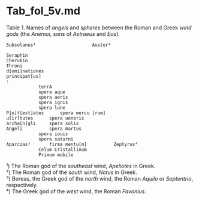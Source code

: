 # Tab_fol_5v.md

Table 1. Names of *angels* and *spheres* between the Roman and Greek *wind gods* (the *Anemoi*, sons of *Astraeus* and *Eos*).
~~~
Subsolanus¹						Auster²
		
Seraphin		
Cherubin		
Throni		
d[omi]nationes		
principat[us]		
:		
			terrA	
			spera aque	
			spera aeris	
			spera ignis	
			spera lune	
P[o]t[est]ates		spera mercu [rum]	
u[ir]tutes		spera ueneris	
archa[n]gli		spera solis	
Angeli			spera martus	
			spera iouis	
			spera saturni	
Aparcias³		firma mentu[m]			Zephyrus⁴
			Celum Cristallinum	
			Primum mobile	
~~~					
¹) The Roman god of the *southeast* wind, *Apeliotes* in Greek.  
²) The Roman god of the *south* wind, *Notus* in Greek.  
³) Boreas, the Greek god of the *north* wind, the Roman *Aquilo* or *Septentrio*, respectively.  
⁴) The Greek god of the *west* wind, the Roman *Favonius*.  
